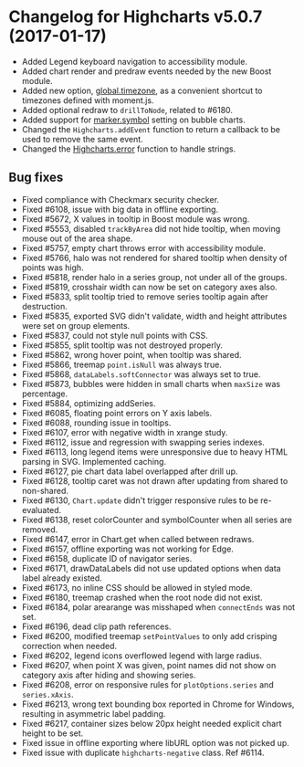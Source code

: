 # Changelog for Highcharts v5.0.7 (2017-01-17)
        
- Added Legend keyboard navigation to accessibility module.
- Added chart render and predraw events needed by the new Boost module.
- Added new option, [global.timezone](https://api.highcharts.com/highcharts/global.timezone), as a convenient shortcut to timezones defined with moment.js.
- Added optional redraw to `drillToNode`, related to #6180.
- Added support for [marker.symbol](https://api.highcharts.com/highcharts/plotOptions.bubble.marker.symbol) setting on bubble charts.
- Changed the `Highcharts.addEvent` function to return a callback to be used to remove the same event.
- Changed the [Highcharts.error](https://api.highcharts.com/highcharts/Highcharts.error) function to handle strings.

## Bug fixes
- Fixed compliance with Checkmarx security checker.
- Fixed #6108, issue with big data in offline exporting.
- Fixed #5672, X values in tooltip in Boost module was wrong.
- Fixed #5553, disabled `trackByArea` did not hide tooltip, when moving mouse out of the area shape.
- Fixed #5757, empty chart throws error with accessibility module.
- Fixed #5766, halo was not rendered for shared tooltip when density of points was high.
- Fixed #5818, render halo in a series group, not under all of the groups.
- Fixed #5819, crosshair width can now be set on category axes also.
- Fixed #5833, split tooltip tried to remove series tooltip again after destruction.
- Fixed #5835, exported SVG didn't validate, width and height attributes were set on group elements.
- Fixed #5837, could not style null points with CSS.
- Fixed #5855, split tooltip was not destroyed properly.
- Fixed #5862, wrong hover point, when tooltip was shared.
- Fixed #5866, treemap `point.isNull` was always true.
- Fixed #5868, `dataLabels.softConnector` was always set to true.
- Fixed #5873, bubbles were hidden in small charts when `maxSize` was percentage.
- Fixed #5884, optimizing addSeries.
- Fixed #6085, floating point errors on Y axis labels.
- Fixed #6088, rounding issue in tooltips.
- Fixed #6107, error with negative width in xrange study.
- Fixed #6112, issue and regression with swapping series indexes.
- Fixed #6113, long legend items were unresponsive due to heavy HTML parsing in SVG. Implemented caching.
- Fixed #6127, pie chart data label overlapped after drill up.
- Fixed #6128, tooltip caret was not drawn after updating from shared to non-shared.
- Fixed #6130, `Chart.update` didn't trigger responsive rules to be re-evaluated.
- Fixed #6138, reset colorCounter and symbolCounter when all series are removed.
- Fixed #6147, error in Chart.get when called between redraws.
- Fixed #6157, offline exporting was not working for Edge.
- Fixed #6158, duplicate ID of navigator series.
- Fixed #6171, drawDataLabels did not use updated options when data label already existed.
- Fixed #6173, no inline CSS should be allowed in styled mode.
- Fixed #6180, treemap crashed when the root node did not exist.
- Fixed #6184, polar arearange was misshaped when `connectEnds` was not set.
- Fixed #6196, dead clip path references.
- Fixed #6200, modified treemap `setPointValues` to only add crisping correction when needed.
- Fixed #6202, legend icons overflowed legend with large radius.
- Fixed #6207, when point X was given, point names did not show on category axis after hiding and showing series.
- Fixed #6208, error on responsive rules for `plotOptions.series` and `series.xAxis`.
- Fixed #6213, wrong text bounding box reported in Chrome for Windows, resulting in asymmetric label padding.
- Fixed #6217, container sizes below 20px height needed explicit chart height to be set.
- Fixed issue in offline exporting where libURL option was not picked up.
- Fixed issue with duplicate `highcharts-negative` class. Ref #6114.